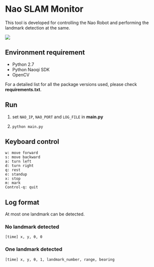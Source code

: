 # Nao SLAM Monitor
This tool is developed for controlling the Nao Robot and performing the landmark detection at the same.

![](https://drive.google.com/uc?authuser=0&id=1G4_BtnTECsw8c7uf9GFN67E5tJ7LHmOb&export=download)

## Environment requirement
- Python 2.7
- Python Naoqi SDK
- OpenCV

For a detailed list for all the package versions used, please check **requirements.txt**.

## Run
1. set `NAO_IP`, `NAO_PORT` and `LOG_FILE` in **main.py**

2. `python main.py`

## Keyboard control
    w: move forward
    s: move backward
    a: turn left
    d: turn right
    q: rest
    e: standup
    x: stop
    m: mark
    Control-q: quit

## Log format
At most one landmark can be detected.

### No landmark detected
    [time] x, y, θ, 0

### One landmark detected
    [time] x, y, θ, 1, landmark_number, range, bearing

